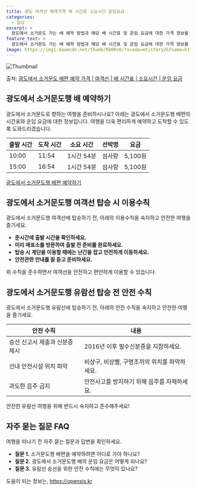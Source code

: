 ```yaml
---
title: 광도 여객선 예약가격 배 시간표 소요시간 운임요금
categories:
  - 일상
excerpt: >
  광도에서 소거문도 가는 배 예약 방법과 해당 배 시간표 및 운임 요금에 대한 가격 정보를 안내 드리겠습니다. 안전하고 재밋는 소거문도행 여행을 위해 아래 정보 참고하시기 바랍니다. 소거문도행 배편 예약하기 👈 클릭광도에서 소거문도행 배 시간표출발 시간도착 시간소요 시간선박명요금10:0011:541시간 54분섬사랑5,100원15:0016:541시간 54분섬사랑5,100원소거문도행 배편 예약하기 👈 클릭광도에서 소거문도행 여객선 탑승 시 이용수칙여객선에 탑승하기 전 꼭 알아두어야 할 광도에서 소거문도행 여객선 탑승 시 이용수칙을 소개합니다. 1) 광도에서 소거문도행 배 출항시간을 확인하고 준시간에 맞춰 출항시간을 확인합니다. 2) 선박이 출항할 시간이 가까울수록 혼잡하므로 미리 매표소로 가서 충분한 여유시간..
feature_text: >
  광도에서 소거문도 가는 배 예약 방법과 해당 배 시간표 및 운임 요금에 대한 가격 정보를 안내 드리겠습니다. 안전하고 재밋는 소거문도행 여행을 위해 아래 정보 참고하시기 바랍니다. 소거문도행 배편 예약하기 👈 클릭광도에서 소거문도행 배 시간표출발 시간도착 시간소요 시간선박명요금10:0011:541시간 54분섬사랑5,100원15:0016:541시간 54분섬사랑5,100원소거문도행 배편 예약하기 👈 클릭광도에서 소거문도행 여객선 탑승 시 이용수칙여객선에 탑승하기 전 꼭 알아두어야 할 광도에서 소거문도행 여객선 탑승 시 이용수칙을 소개합니다. 1) 광도에서 소거문도행 배 출항시간을 확인하고 준시간에 맞춰 출항시간을 확인합니다. 2) 선박이 출항할 시간이 가까울수록 혼잡하므로 미리 매표소로 가서 충분한 여유시간..
image: https://img1.daumcdn.net/thumb/R800x0/?scode=mtistory2&fname=https%3A%2F%2Fblog.kakaocdn.net%2Fdn%2FmebAY%2FbtsHBM7DRl1%2FAFg8vttpI8zbza9JhNUn40%2Fimg.webp
---
```


![Thumbnail](https://img1.daumcdn.net/thumb/R800x0/?scode=mtistory2&fname=https%3A%2F%2Fblog.kakaocdn.net%2Fdn%2FmebAY%2FbtsHBM7DRl1%2FAFg8vttpI8zbza9JhNUn40%2Fimg.webp)

<p>출처: <a href="https://opensis.kr/entry/%EA%B4%91%EB%8F%84%EC%97%90%EC%84%9C-%EC%86%8C%EA%B1%B0%EB%AC%B8%EB%8F%84-%EB%B0%B0%ED%8E%B8-%EC%98%88%EC%95%BD-%EA%B0%80%EA%B2%A9-%EC%97%AC%EA%B0%9D%EC%84%A0-%EB%B0%B0-%EC%8B%9C%EA%B0%84%ED%91%9C-%EC%86%8C%EC%9A%94%EC%8B%9C%EA%B0%84-%EC%9A%B4%EC%9E%84-%EC%9A%94%EA%B8%88" rel="dofollow">광도에서 소거문도 배편 예약 가격 | 여객선 | 배 시간표 | 소요시간 | 운임 요금</a> </p>

## 광도에서 소거문도행 배 예약하기

광도에서 소거문도로 향하는 여행을 준비하시나요? 아래는 광도에서 소거문도행 배편의 시간표와 운임 요금에 대한 정보입니다. 여행을 더욱
편리하게 예약하고 도착할 수 있도록 도와드리겠습니다.

**출발 시간** | **도착 시간** | **소요 시간** | **선박명** | **요금**  
---|---|---|---|---  
10:00 | 11:54 | 1시간 54분 | 섬사랑 | 5,100원  
15:00 | 16:54 | 1시간 54분 | 섬사랑 | 5,100원  
[광도에서 소거문도행 배편 예약하기](https://www.samplelink1.com)

## 광도에서 소거문도행 여객선 탑승 시 이용수칙

광도에서 소거문도행 여객선에 탑승하기 전, 아래의 이용수칙을 숙지하고 안전한 여행을 즐기세요.

  * **준시간에 출발 시간을 확인하세요.**
  * **미리 매표소를 방문하여 출발 전 준비를 완료하세요.**
  * **탑승 시 계단을 이용할 때에는 난간을 잡고 안전하게 이동하세요.**
  * **안전관련 안내를 잘 듣고 준비하세요.**

위 수칙을 준수하면서 여객선을 안전하고 편안하게 이용할 수 있습니다.

## 광도에서 소거문도행 유람선 탑승 전 안전 수칙

광도에서 소거문도행 유람선에 탑승하기 전, 아래의 안전 수칙을 숙지하고 안전한 여행을 즐기세요.

**안전 수칙** | **내용**  
---|---  
승선 신고서 제출과 신분증 제시 | 2016년 이후 필수신분증을 지참하세요.  
선내 안전시설 위치 파악 | 비상구, 비상벨, 구명조끼의 위치를 파악하세요.  
과도한 음주 금지 | 안전사고를 방지하기 위해 음주를 자제하세요.  
  
안전한 유람선 여행을 위해 반드시 숙지하고 준수해주세요!

## 자주 묻는 질문 FAQ

여행을 떠나기 전 자주 묻는 질문과 답변을 확인하세요.

  * **질문 1.** 소거문도행 배편을 예약하려면 어디로 가야 하나요?
  * **질문 2.** 광도에서 소거문도행 배의 운임 요금은 어떻게 되나요?
  * **질문 3.** 유람선 승선을 위한 안전 수칙에는 무엇이 있나요?



 

도움이 되는 정보는, <a href="https://opensis.kr" rel="dofollow">https://opensis.kr</a>


